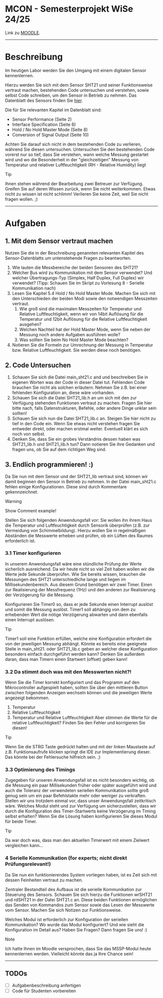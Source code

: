 # MCON - Semesterprojekt WiSe 24/25
Link zu [MOODLE](https://www.moodle-thu.de).
___
# Beschreibung
Im heutigen Labor werden Sie den Umgang mit einem digitalen Sensor kennenlernen.

Hierzu werden Sie sich mit dem Sensor SHT21 und seiner Funktionsweise vertraut machen, bestehenden Code untersuchen und 
verstehen, sowie selbst Code schreiben, um den Sensor in Betrieb zu nehmen.
Das Datenblatt des Sensors finden Sie 
[hier](https://sensirion.com/media/documents/120BBE4C/63500094/Sensirion_Datasheet_Humidity_Sensor_SHT21.pdf).

Die für Sie relevanten Kapitel im Datenblatt sind:
  - Sensor Performance (Seite 2)
  - Interface Specification (Seite 6)
  - Hold / No Hold Master Mode (Seite 8)
  - Conversion of Signal Output (Seite 10)

Achten Sie darauf sich nicht in dem bestehenden Code zu verlieren, während Sie diesen untersuchen. Untersuchen Sie den
bestehenden Code vorerst nur so tief, dass Sie verstehen, wann welche Messung gestartet wird und wo die Besonderheit in
der "gleichzeitigen" Messung von Temperatur und relativer Luftfeuchtigkeit (RH - Relative Humidity) liegt

> [!TIP]
> Ihnen stehen während der Bearbeitung zwei Betreuer zur Verfügung. Greifen Sie auf deren Wissen zurück, wenn Sie nicht 
> weiterkommen. Etwas nicht zu wissen ist nicht schlimm! Verlieren Sie keine Zeit, weil Sie nicht fragen wollen. ;)

---
# Aufgaben
## 1. Mit dem Sensor vertraut machen
Nutzen Sie die in der Beschreibung genannten relevanten Kapitel des Sensor-Datenblatts um untenstehende Fragen zu
beantworten.
1. Wie lauten die Messbereiche der beiden Sensoren des SHT21?
2. Welcher Bus wird zu Kommunikation mit dem Sensor verwendet? Und welcher Übertragungs-Typ (Simplex, Half Duplex, 
Full Duplex) wir verwendet? (Tipp: Schauen Sie im Skript zu Vorlesung 8 - Serielle Kommunikation nach)
3. Lesen Sie Kapitel 5.4 Hold / No Hold Master Mode. Machen Sie sich mit den Unterschieden der beiden Modi sowie den
notwendigen Messzeiten vertraut. 
   1. Wie groß sind die maximalen Messzeiten für Temperatur und Relative Luftfeuchtigkeit, wenn wir von 14bit Auflösung
   für die Temperatur und 12bit Auflösung für die Relative Luftfeuchtigkeit ausgehen?
   2. Welchen Nachteil hat der Hold Master Mode, wenn Sie neben der Messung noch andere Aufgaben ausführen wolle?
   3. Was sollten Sie beim No Hold Master Mode beachten?
4. Notieren Sie die Formeln zur Umrechnung der Messung in Temperatur bzw. Relative Luftfeuchtigkeit. Sie werden diese
noch benötigen.

## 2. Code Untersuchen
1. Schauen Sie sich die Datei main_sht21.c and und beschreiben Sie in eigenen Worten was der Code in dieser Datei tut.
Fehlenden Code brauchen Sie nicht als solchen erläutern. Nehmen Sie z.B. bei einer fehlenden Konfiguration an, diese 
wäre vorhanden.
2. Schauen Sie sich die Datei SHT21_lib.h an um sich mit den zur Verfügung stehenden Funktionen vertraut zu machen.
Fragen Sie hier bitte nach, falls Datenstrukturen, Befehle, oder andere Dinge unklar sein sollten!
3. Schauen Sie sich nun die Datei SHT21_lib.c an. Steigen Sie hier nicht zu tief in den Code ein. Wenn Sie etwas nicht
verstehen fragen Sie entweder direkt, oder machen erstmal weiter. Eventuell klärt es sich noch von selbst.
4. Denken Sie, dass Sie ein grobes Verständnis dessen haben was SHT21_lib.h und SHT21_lib.h tun? Dann notieren Sie ihre
Gedanken und fragen uns, ob Sie auf dem richtigen Weg sind.

## 3. Endlich programmieren! :)
Da Sie nun mit dem Sensor und der SHT21_lib vertraut sind, können wir damit beginnen den Sensor in Betrieb zu nehmen.
In der Datei main_sht21.c fehlen einige Konfigurationen. Diese sind durch Kommentare gekennzeichnet.

>[!WARNING]
> Show Comment example!

Stellen Sie sich folgenden Anwendungsfall vor:
Sie wollen ihn ihrem Haus die Temperatur und Luftfeuchtigkeit durch Sensorik überprüfen (z.B. zur Vermeidung von 
Schimmelbildung). Hierzu wollen Sie in regelmäßigen Abständen die Messwerte erheben und prüfen, ob ein Lüften des Raumes
erforderlich ist.

### 3.1 Timer konfigurieren 
In unserem Anwendungsfall wäre eine stündliche Prüfung der Werte sicherlich ausreichend. Da wir heute nicht so viel Zeit
haben wollen wir die Werte jede Sekunde überprüfen.
Wie Sie bereits wissen, brauchen die Messungen des SHT21 unterschiedliche lange und liegen im Millisekundenbereich. Aus
diesem Grund benötigen wir zwei Timer. Einen zur Realisierung der Messfrequenz (1Hz) und den anderen zur Realisierung
der Verzögerung für die Messung.

Konfigurieren Sie Timer0 so, dass er jede Sekunde einen Interrupt auslöst und somit die Messung auslöst.
Timer1 soll abhängig von dem zu erhebenden Wert die nötige Verzögerung abwarten und dann ebenfalls einen Interrupt
auslösen. 
>[!TIP]
> Timer1 soll eine Funktion erfüllen, welche eine Konfiguration erfordert die von der jeweiligen Messung abhängt.
> Könnte es bereits eine geeignete Stelle in main_sht21. oder SHT21_lib.c geben an welcher diese Konfiguration besonders
> einfach durchgeführt werden kann?
> Denken Sie außerdem daran, dass man Timern einen Startwert (offset) geben kann!

### 3.2 Da stimmt doch was mit den Messwerten nicht?!
Wenn Sie die Timer korrekt konfiguriert und das Programm auf den Mikrocontroller aufgespielt haben, sollten Sie über 
den mittleren Button zwischen folgenden Anzeigen wechseln können und die jeweiligen Werte angezeigt bekommen.
1. Temperatur
2. Relative Luftfeuchtigkeit
3. Temperatur und Relative Luftfeuchtigkeit
Aber stimmen die Werte für die relative Luftfeuchtigkeit? Finden Sie den Fehler und korrigieren Sie diesen!
>[!TIP]
> Wenn Sie die STRG Taste gedrückt halten und mit der linken Maustaste auf z.B. Funktionsaufrufe klicken springt die IDE
> zur Implementierung dieser. Das könnte bei der Fehlersuche hilfreich sein. ;)

### 3.3 Optimierung des Timings
Zugegeben für unseren Anwendungsfall ist es nicht besonders wichtig, ob die Messung ein paar Millisekunden früher oder 
später ausgeführt wird und auch die Toleranz der verwendeten seriellen Kommunikation sollte groß genug sein um ein paar
Befehlstakte mehr oder weniger zu verkraften.
Stellen wir uns trotzdem einmal vor, dass unser Anwendungsfall zeitkritisch wäre. Welches Modul steht und zur Verfügung
um sicherzustellen, dass wir durch die Konfiguration des Timer-Startwerts keine Verzögerung im Timing selbst erhalten?
Wenn Sie die Lösung haben konfigurieren Sie dieses Modul für beide Timer.
>[!TIP]
> Da war doch was, dass man den aktuellen Timerwert mit einem Zielwert vergleichen kann...

### 4 Serielle Kommunikation (for experts; nicht direkt Prüfungsrelevant!)
Da Sie nun ein funktionierendes System vorliegen haben, ist es Zeit sich mit dessen Feinheiten vertraut zu machen.

Zentraler Bestandteil des Aufbaus ist die serielle Kommunikation zur Steuerung des Sensors. Schauen Sie sich hierzu die
Funktionen wrSHT21 und rdSHT21 in der Datei SHT21.c an. Diese beiden Funktionen ermöglichen das Senden von Kommandos zum
Sensor sowie das Lesen der Messwerte vom Sensor. Machen Sie sich Notizen zur Funktionsweise. 

Welches Modul ist erforderlich zur Konfiguration der seriellen Kommunikation? Wo wurde das Modul konfiguriert? Und wie
sieht die Konfiguration im Detail aus?
Haben Sie Fragen? Dann fragen Sie uns! :)

>[!NOTE]
> Ich hatte Ihnen im Moodle versprochen, dass Sie das MSSP-Modul heute kennenlernen werden. Vielleicht könnte das ja 
> Ihre Chance sein!

___
## TODOs
  - [ ] Aufgabenbeschreibung anfertigen
  - [ ] Code für Studenten vorbereiten
